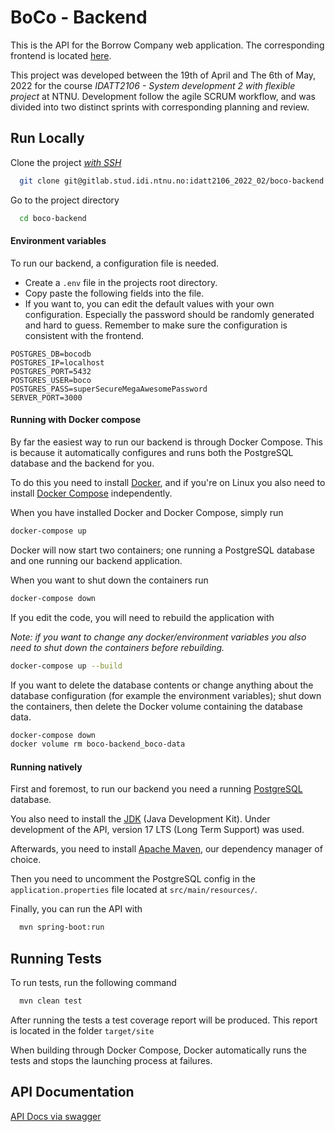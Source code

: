 # BoCo - Backend

This is the API for the Borrow Company web application. The corresponding frontend is located [here](https://gitlab.stud.idi.ntnu.no/idatt2106_2022_02/boco-frontend).

This project was developed between the 19th of April and The 6th of May, 2022 for the course *IDATT2106 - System development 2 with flexible project* at NTNU. Development follow the agile SCRUM workflow, and was divided into two distinct sprints with corresponding planning and review.

## Run Locally

Clone the project [*with SSH*](https://docs.gitlab.com/ee/user/ssh.html)

```bash
  git clone git@gitlab.stud.idi.ntnu.no:idatt2106_2022_02/boco-backend.git
```

Go to the project directory

```bash
  cd boco-backend
```

#### Environment variables

To run our backend, a configuration file is needed.
- Create a ``.env`` file in the projects root directory.
- Copy paste the following fields into the file.
- If you want to, you can edit the default values with your own configuration. Especially the password should be randomly generated and hard to guess. Remember to make sure the configuration is consistent with the frontend.

```file
POSTGRES_DB=bocodb
POSTGRES_IP=localhost
POSTGRES_PORT=5432
POSTGRES_USER=boco
POSTGRES_PASS=superSecureMegaAwesomePassword
SERVER_PORT=3000
```

#### Running with Docker compose

By far the easiest way to run our backend is through Docker Compose. This is because it automatically configures and runs both the PostgreSQL database and the backend for you.

To do this you need to install [Docker](https://docs.docker.com/get-docker/), and if you're on Linux you also need to install [Docker Compose](https://docs.docker.com/compose/install/) independently.

When you have installed Docker and Docker Compose, simply run

```bash
docker-compose up
```

Docker will now start two containers; one running a PostgreSQL database and one running our backend application.


When you want to shut down the containers run

```bash
docker-compose down
```

If you edit the code, you will need to rebuild the application with

*Note: if you want to change any docker/environment variables you also need to shut down the containers before rebuilding.*

```bash
docker-compose up --build
```

If you want to delete the database contents or change anything about the database configuration (for example the environment variables); shut down the containers, then delete the Docker volume containing the database data.

```bash
docker-compose down
docker volume rm boco-backend_boco-data
```


#### Running natively

First and foremost, to run our backend you need a running [PostgreSQL](https://www.postgresql.org/download/) database.

You also need to install the [JDK](https://www.oracle.com/java/technologies/downloads/) (Java Development Kit). Under development of the API, version 17 LTS (Long Term Support) was used. 

Afterwards, you need to install [Apache Maven](https://maven.apache.org/index.html), our dependency manager of choice.

Then you need to uncomment the PostgreSQL config in the ``application.properties`` file located at ``src/main/resources/``. 

Finally, you can run the API with

```bash
  mvn spring-boot:run
```


## Running Tests

To run tests, run the following command

```bash
  mvn clean test
```
After running the tests a test coverage report will be produced. This report is located in the folder `target/site`

When building through Docker Compose, Docker automatically runs the tests and stops the launching process at failures.

## API Documentation
[API Docs via swagger](http://localhost:3000/api/swagger-ui/index.html#/)
